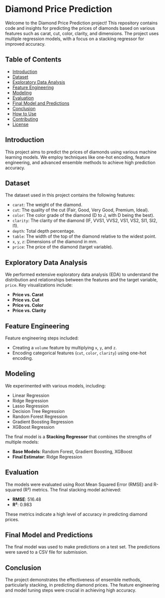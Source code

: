 # Diamond Price Prediction

Welcome to the Diamond Price Prediction project! This repository contains code and insights for predicting the prices of diamonds based on various features such as carat, cut, color, clarity, and dimensions. The project uses multiple regression models, with a focus on a stacking regressor for improved accuracy.

## Table of Contents

- [Introduction](#introduction)
- [Dataset](#dataset)
- [Exploratory Data Analysis](#exploratory-data-analysis)
- [Feature Engineering](#feature-engineering)
- [Modeling](#modeling)
- [Evaluation](#evaluation)
- [Final Model and Predictions](#final-model-and-predictions)
- [Conclusion](#conclusion)
- [How to Use](#how-to-use)
- [Contributing](#contributing)
- [License](#license)

## Introduction

This project aims to predict the prices of diamonds using various machine learning models. We employ techniques like one-hot encoding, feature engineering, and advanced ensemble methods to achieve high prediction accuracy.

## Dataset

The dataset used in this project contains the following features:
- `carat`: The weight of the diamond.
- `cut`: The quality of the cut (Fair, Good, Very Good, Premium, Ideal).
- `color`: The color grade of the diamond (D to J, with D being the best).
- `clarity`: The clarity of the diamond (IF, VVS1, VVS2, VS1, VS2, SI1, SI2, I1).
- `depth`: Total depth percentage.
- `table`: The width of the top of the diamond relative to the widest point.
- `x`, `y`, `z`: Dimensions of the diamond in mm.
- `price`: The price of the diamond (target variable).

## Exploratory Data Analysis

We performed extensive exploratory data analysis (EDA) to understand the distribution and relationships between the features and the target variable, `price`. Key visualizations include:
- **Price vs. Carat**
- **Price vs. Cut**
- **Price vs. Color**
- **Price vs. Clarity**

## Feature Engineering

Feature engineering steps included:
- Creating a `volume` feature by multiplying `x`, `y`, and `z`.
- Encoding categorical features (`cut`, `color`, `clarity`) using one-hot encoding.

## Modeling

We experimented with various models, including:
- Linear Regression
- Ridge Regression
- Lasso Regression
- Decision Tree Regression
- Random Forest Regression
- Gradient Boosting Regression
- XGBoost Regression

The final model is a **Stacking Regressor** that combines the strengths of multiple models:
- **Base Models**: Random Forest, Gradient Boosting, XGBoost
- **Final Estimator**: Ridge Regression

## Evaluation

The models were evaluated using Root Mean Squared Error (RMSE) and R-squared (R²) metrics. The final stacking model achieved:
- **RMSE**: 516.48
- **R²**: 0.983

These metrics indicate a high level of accuracy in predicting diamond prices.

## Final Model and Predictions

The final model was used to make predictions on a test set. The predictions were saved to a CSV file for submission.

## Conclusion

The project demonstrates the effectiveness of ensemble methods, particularly stacking, in predicting diamond prices. The feature engineering and model tuning steps were crucial in achieving high accuracy.

